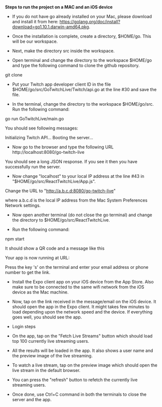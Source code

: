 
**Steps to run the project on a MAC and an iOS device**

- If you do not have go already installed on your Mac, please download and install it from here: https://golang.org/doc/install?download=go1.10.1.darwin-amd64.pkg.

- Once the installation is complete, create a directory, $HOME/go. This will be our workspace.

- Next, make the directory src inside the workspace.

- Open terminal and change the directory to the workspace $HOME/go and type the following command to clone the github repository.

git clone 

<!-- 
- Change the client ID and client secret.

- In the terminal, change the directory to the workspace $HOME/go/src. Run the following command:

go get golang.org/x/oauth2 -->


- Put your Twitch app developer client ID in the file $HOME/go/src/GoTwitchLive/Twitch/api.go at the line #30 and save the file. 

- In the terminal, change the directory to the workspace $HOME/go/src. Run the following command:

go run GoTwitchLive/main.go

You should see following messages:

Initializing Twitch API...
Booting the server...

- Now go to the browser and type the following URL
http://localhost:8080/go-twitch-live

You should see a long JSON response. If you see it then you have successfully run the server. 

- Now change "localhost" to your local IP address at the line #43 in "$HOME/go/src/ReactTwitchLive/App.js".

Change the URL to "http://a.b.c.d:8080/go-twitch-live"

where a.b.c.d is the local IP address from the Mac System Preferences Network settings. 

- Now open another terminal (do not close the go terminal) and change the directory to $HOME/go/src/ReactTwitchLive.

- Run the following command:

npm start

It should show a QR code and a message like this

Your app is now running at URL:  <The URL>

Press the key 's' on the terminal and enter your email address or phone number to get the link. 

- Install the Expo client app on your iOS device from the App Store. Also make sure to be connected to the same wifi network from the iOS device as the Mac machine. 

- Now, tap on the link received in the message/email on the iOS device. It should open the app in the Expo client. It might takes few minutes to load depending upon the network speed and the device. If everything goes well, you should see the app. 

- Login steps

- On the app, tap on the "Fetch Live Streams" button which should load top 100 currently live streaming users.

- All the results will be loaded in the app. It also shows a user name and the preview image of the live streaming. 

- To watch a live stream, tap on the preview image which should open the live stream in the default browser. 

- You can press the "refresh" button to refetch the currently live streaming users.

- Once done, use Ctrl+C command in both the terminals to close the server and the app.

 

